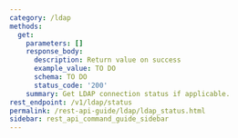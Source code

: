 ```yaml
---
category: /ldap
methods:
  get:
    parameters: []
    response_body:
      description: Return value on success
      example_value: TO DO
      schema: TO DO
      status_code: '200'
    summary: Get LDAP connection status if applicable.
rest_endpoint: /v1/ldap/status
permalink: /rest-api-guide/ldap/ldap_status.html
sidebar: rest_api_command_guide_sidebar
---
```

